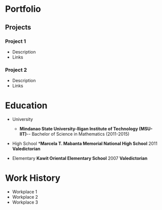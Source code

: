# Portfolio

## Projects
### Project 1
  - Description
  - Links


### Project 2
  - Description
  - Links

# Education
- University
  * **Mindanao State University-Iligan Institute of Technology (MSU-IIT)**-- Bachelor of Science in Mathematics (2011-2015)
    
- High School
    ***Marcela T. Mabanta Memorial National High School**
            2011
          **Valedictorian**
- Elementary
    **Kawit Oriental Elementary School**
            2007
        **Valedictorian**

# Work History
- Workplace 1
- Workplace 2
- Workplace 3
  
